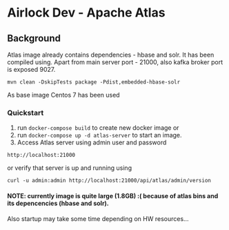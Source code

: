 # Airlock Dev - Apache Atlas

## Background

Atlas image already contains dependencies - hbase and solr.
It has been compiled using. Apart from main server port - 21000, also 
kafka broker port is exposed 9027.

```
mvn clean -DskipTests package -Pdist,embedded-hbase-solr
```

As base image Centos 7 has been used

### Quickstart

1. run `docker-compose build` to create new docker image or
2. run `docker-compose up -d atlas-server` to start an image.
3. Access Atlas server using admin user and password
```
http://localhost:21000
```

or verify that server is up and running using
```
curl -u admin:admin http://localhost:21000/api/atlas/admin/version
```

#### NOTE: currently image is quite large (1.8GB) :( because of atlas bins and its depencencies (hbase and solr).
Also startup may take some time depending on HW resources...
